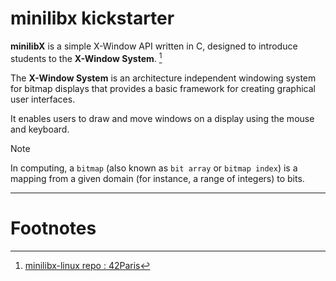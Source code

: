 # minilibx kickstarter

**minilibX** is a simple X-Window API written in C, designed to introduce students to the **X-Window System**. [^1]

The **X-Window System** is an architecture independent windowing system for bitmap displays that provides a basic framework for creating graphical user interfaces.

It enables users to draw and move windows on a display using the mouse and keyboard.

> [!Note]
>
> In computing, a `bitmap` (also known as `bit array` or `bitmap index`) is a mapping from a given domain (for instance, a range of integers) to bits.
___

# Footnotes

[^1]: [minilibx-linux repo : 42Paris](https://github.com/42Paris/minilibx-linux)
